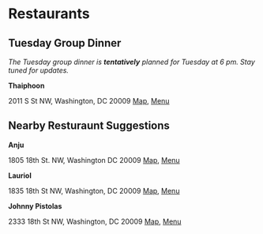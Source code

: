 # Restaurants 

## Tuesday Group Dinner 

_The Tuesday group dinner is **tentatively** planned for Tuesday at 6 pm. Stay tuned for updates._ 

**Thaiphoon**

2011 S St NW, Washington, DC 20009
[Map](https://www.google.com/maps/place/Thaiphoon/@38.9143402,-77.0454463,15z/data=!4m2!3m1!1s0x0:0x855eaeb8508c46d?sa=X&ved=2ahUKEwi_hMXdgt76AhVhMjQIHUglBRwQ_BJ6BAhgEAU),
[Menu](https://www.thaiphoondupont.com/menus/)

## Nearby Resturaunt Suggestions

**Anju**

1805 18th St. NW, Washington DC 20009
[Map](https://www.google.com/maps/place/Anju/@38.9143826,-77.0436445,17z/data=!3m2!4b1!5s0x89b7b7c456d5f467:0x648b97e6a0bb4208!4m5!3m4!1s0x89b7b7bd0d618fb7:0xd0048ad884ba1b83!8m2!3d38.9143826!4d-77.0414505),
[Menu](https://www.anjurestaurant.com/dine-in)


**Lauriol**

1835 18th St NW, Washington, DC 20009
[Map](https://www.google.com/maps/place/Lauriol+Plaza/@38.9152917,-77.0436242,17z/data=!3m1!4b1!4m5!3m4!1s0x89b7b7c4e4d32621:0xe06947ced799866d!8m2!3d38.9152917!4d-77.0414302),
[Menu](https://www.lauriolplaza.com/online-ordering/lauriol-plaza/menu)

**Johnny Pistolas**

2333 18th St NW, Washington, DC 20009
[Map](https://www.google.com/maps/place/Johnny+Pistolas/@38.92048,-77.0438867,17z/data=!3m1!4b1!4m5!3m4!1s0x89b7b7dbb21f8cf5:0xdaa4d68cd774cb4d!8m2!3d38.92048!4d-77.0416927),
[Menu](https://johnnypistolas.com/new-page-1)

